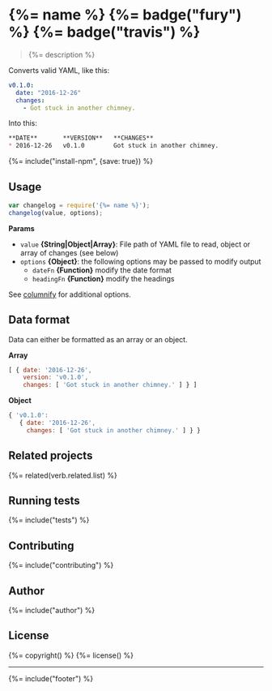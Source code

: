 # {%= name %} {%= badge("fury") %} {%= badge("travis") %}

> {%= description %}


Converts valid YAML, like this:

```yaml
v0.1.0:
  date: "2016-12-26"
  changes:
    - Got stuck in another chimney.
```

Into this:

```markdown
**DATE**       **VERSION**   **CHANGES**                  
* 2016-12-26   v0.1.0        Got stuck in another chimney.
```


{%= include("install-npm", {save: true}) %}


## Usage

```js
var changelog = require('{%= name %}');
changelog(value, options);
```

**Params**

- `value` **{String|Object|Array}**: File path of YAML file to read, object or array of changes (see below)
- `options` **{Object}**: the following options may be passed to modify output
  + `dateFn` **{Function}** modify the date format
  + `headingFn` **{Function}** modify the headings

See [columnify](https://github.com/timoxley/columnify) for additional options.


## Data format

Data can either be formatted as an array or an object.

**Array**

```js
[ { date: '2016-12-26',
    version: 'v0.1.0',
    changes: [ 'Got stuck in another chimney.' ] } ]
```

**Object**

```js
{ 'v0.1.0':
   { date: '2016-12-26',
     changes: [ 'Got stuck in another chimney.' ] } }
```

## Related projects
{%= related(verb.related.list) %}

## Running tests
{%= include("tests") %}

## Contributing
{%= include("contributing") %}

## Author
{%= include("author") %}

## License
{%= copyright() %}
{%= license() %}

***

{%= include("footer") %}

